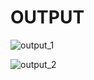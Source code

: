 # OUTPUT #

![output_1](https://user-images.githubusercontent.com/102134305/168486226-ea2814c5-2c15-4ce4-a50a-1f6a341bdde9.jpg)


![output_2](https://user-images.githubusercontent.com/102134305/168486228-2bde9feb-cd3f-4aa1-91cd-32318cce2d03.jpg)
